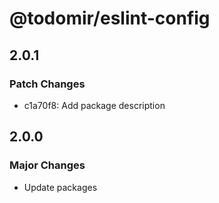 # @todomir/eslint-config

## 2.0.1

### Patch Changes

- c1a70f8: Add package description

## 2.0.0

### Major Changes

- Update packages
